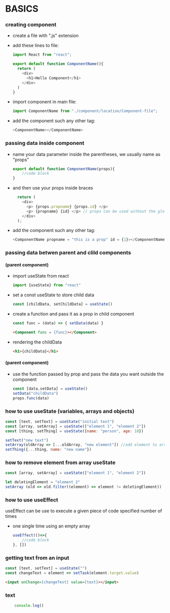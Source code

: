 # BASICS

 ### creating component
- create a file with ".js" extension
- add these lines to file:
	```javascript
	import React from "react";

	export default function ComponentName(){
	  return (
	    <div>
	      <h1>Hello Component</h1>
	    </div>
 	  )
	}
	```

- import component in main file:
	```javascript 
	import ComponentName from "./component/location/Component-file";
	```

- add the component such any other tag:
	```javascript 
	<ComponentName></ComponentName>
	```

### passing data inside component
- name your data parameter inside the parentheses, we usually name as "props"
	```javascript
	export default function ComponentName(props){
		//code block
	}
	```
- and then use your props inside braces
	```javascript
	  return (
	    <div>
	      <p> {props.propname} {props.id} </p>
		  <p> {propname} {id} </p> // props can be used without the global parameter props
	    </div>
 	  );
	```

- add the component such any other tag:
	```javascript
	<ComponentName propname = "this is a prop" id = {1}></ComponentName>
	```

### passing data betwen parent and clild components
#### (parent component)
- import useState from react
	```javascript 
	import {useState} from "react"
	```
- set a const useState to store child data
	```javascript 
	const [childData, setChildData] = useState()
	```
- create a function and pass it as a prop in child component
	```javascript 
	const func = (data) => { setData(data) }
	``` 
	```html
	<Component func = {func}></Component>
	```
- rendering the childData
	```html 
	<h1>{childData}</h1>
	``` 

#### (parent component)
- use the function passed by prop and pass the data you want outside the component
	```javascript
	const [data,setData] = useState()
    setData("childData")
    props.func(data)
	``` 
	
### how to use useState (variables, arrays and objects)
```javascript 
const [text, setText] = useState("initial text")
const [array, setArray] = useState(["element 1", "element 2"])
const [thing, setThing] = useState({name: "person", age: 18})

setText("new text")
setArray(oldArray => [...oldArray, "new element"]) //add element tu array
setThing({...thing, name: "new name"})
```

### how to remove element from array useState
```javascript 
const [array, setArray] = useState(["element 1", "element 2"])

let deletingElement = "element 2"
setArray (old => old.filter((element) => element != deletingElement))
```

### how to use useEffect
useEffect can be use to execute a given piece of code specified number of times
- one single time using an empty array
	```javascript
	useEffect(()=>{
		//code block
	}, [])
	```

### getting text from an input
```javascript
const [text, setText] = useState("")
const changeText = element => setTask(element.target.value)
```

```html
<input onChange={changeText} value={text}></input>
```



### text
```javascript
	console.log()
```